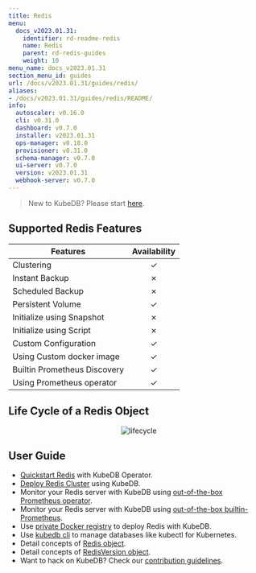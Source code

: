 ```yaml
---
title: Redis
menu:
  docs_v2023.01.31:
    identifier: rd-readme-redis
    name: Redis
    parent: rd-redis-guides
    weight: 10
menu_name: docs_v2023.01.31
section_menu_id: guides
url: /docs/v2023.01.31/guides/redis/
aliases:
- /docs/v2023.01.31/guides/redis/README/
info:
  autoscaler: v0.16.0
  cli: v0.31.0
  dashboard: v0.7.0
  installer: v2023.01.31
  ops-manager: v0.18.0
  provisioner: v0.31.0
  schema-manager: v0.7.0
  ui-server: v0.7.0
  version: v2023.01.31
  webhook-server: v0.7.0
---
```


> New to KubeDB? Please start [here](/docs/v2023.01.31/README).

## Supported Redis Features

| Features                     | Availability |
| ---------------------------- | :----------: |
| Clustering                   |   &#10003;   |
| Instant Backup               |   &#10007;   |
| Scheduled Backup             |   &#10007;   |
| Persistent Volume            |   &#10003;   |
| Initialize using Snapshot    |   &#10007;   |
| Initialize using Script      |   &#10007;   |
| Custom Configuration         |   &#10003;   |
| Using Custom docker image    |   &#10003;   |
| Builtin Prometheus Discovery |   &#10003;   |
| Using Prometheus operator    |   &#10003;   |

## Life Cycle of a Redis Object

<p align="center">
  <img alt="lifecycle"  src="/docs/v2023.01.31/images/redis/redis-lifecycle.png">
</p>

## User Guide

- [Quickstart Redis](/docs/v2023.01.31/guides/redis/quickstart/quickstart) with KubeDB Operator.
- [Deploy Redis Cluster](/docs/v2023.01.31/guides/redis/clustering/redis-cluster) using KubeDB.
- Monitor your Redis server with KubeDB using [out-of-the-box Prometheus operator](/docs/v2023.01.31/guides/redis/monitoring/using-prometheus-operator).
- Monitor your Redis server with KubeDB using [out-of-the-box builtin-Prometheus](/docs/v2023.01.31/guides/redis/monitoring/using-builtin-prometheus).
- Use [private Docker registry](/docs/v2023.01.31/guides/redis/private-registry/using-private-registry) to deploy Redis with KubeDB.
- Use [kubedb cli](/docs/v2023.01.31/guides/redis/cli/cli) to manage databases like kubectl for Kubernetes.
- Detail concepts of [Redis object](/docs/v2023.01.31/guides/redis/concepts/redis).
- Detail concepts of [RedisVersion object](/docs/v2023.01.31/guides/redis/concepts/catalog).
- Want to hack on KubeDB? Check our [contribution guidelines](/docs/v2023.01.31/CONTRIBUTING).
